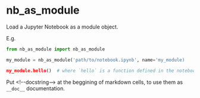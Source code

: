 # nb_as_module

Load a Jupyter Notebook as a module object.

E.g.

```python
from nb_as_module import nb_as_module

my_module = nb_as_module('path/to/notebook.ipynb', name='my_module)

my_module.hello()  # where `hello` is a function defined in the notebook.
```

Put \<!--docstring--> at the beggining of markdown cells,
to use them as `__doc__` documentation.

